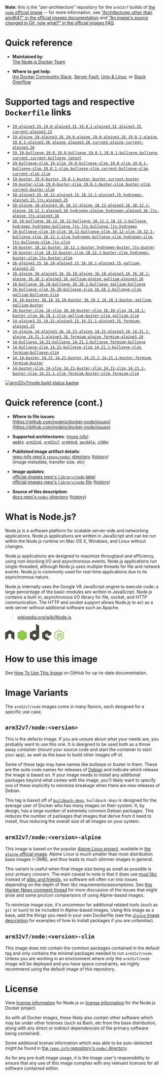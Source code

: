 <!--

********************************************************************************

WARNING:

    DO NOT EDIT "node/README.md"

    IT IS AUTO-GENERATED

    (from the other files in "node/" combined with a set of templates)

********************************************************************************

-->

**Note:** this is the "per-architecture" repository for the `arm32v7` builds of [the `node` official image](https://hub.docker.com/_/node) -- for more information, see ["Architectures other than amd64?" in the official images documentation](https://github.com/docker-library/official-images#architectures-other-than-amd64) and ["An image's source changed in Git, now what?" in the official images FAQ](https://github.com/docker-library/faq#an-images-source-changed-in-git-now-what).

# Quick reference

-	**Maintained by**:  
	[The Node.js Docker Team](https://github.com/nodejs/docker-node)

-	**Where to get help**:  
	[the Docker Community Slack](https://dockr.ly/comm-slack), [Server Fault](https://serverfault.com/help/on-topic), [Unix & Linux](https://unix.stackexchange.com/help/on-topic), or [Stack Overflow](https://stackoverflow.com/help/on-topic)

# Supported tags and respective `Dockerfile` links

-	[`19-alpine3.15`, `19.0-alpine3.15`, `19.0.1-alpine3.15`, `alpine3.15`, `current-alpine3.15`](https://github.com/nodejs/docker-node/blob/7bc9983852d4a0a8910f3865b199d78157d1440b/19/alpine3.15/Dockerfile)
-	[`19-alpine`, `19-alpine3.16`, `19.0-alpine`, `19.0-alpine3.16`, `19.0.1-alpine`, `19.0.1-alpine3.16`, `alpine`, `alpine3.16`, `current-alpine`, `current-alpine3.16`](https://github.com/nodejs/docker-node/blob/7bc9983852d4a0a8910f3865b199d78157d1440b/19/alpine3.16/Dockerfile)
-	[`19`, `19-bullseye`, `19.0`, `19.0-bullseye`, `19.0.1`, `19.0.1-bullseye`, `bullseye`, `current`, `current-bullseye`, `latest`](https://github.com/nodejs/docker-node/blob/7bc9983852d4a0a8910f3865b199d78157d1440b/19/bullseye/Dockerfile)
-	[`19-bullseye-slim`, `19-slim`, `19.0-bullseye-slim`, `19.0-slim`, `19.0.1-bullseye-slim`, `19.0.1-slim`, `bullseye-slim`, `current-bullseye-slim`, `current-slim`, `slim`](https://github.com/nodejs/docker-node/blob/7bc9983852d4a0a8910f3865b199d78157d1440b/19/bullseye-slim/Dockerfile)
-	[`19-buster`, `19.0-buster`, `19.0.1-buster`, `buster`, `current-buster`](https://github.com/nodejs/docker-node/blob/7bc9983852d4a0a8910f3865b199d78157d1440b/19/buster/Dockerfile)
-	[`19-buster-slim`, `19.0-buster-slim`, `19.0.1-buster-slim`, `buster-slim`, `current-buster-slim`](https://github.com/nodejs/docker-node/blob/7bc9983852d4a0a8910f3865b199d78157d1440b/19/buster-slim/Dockerfile)
-	[`18-alpine3.15`, `18.12-alpine3.15`, `18.12.1-alpine3.15`, `hydrogen-alpine3.15`, `lts-alpine3.15`](https://github.com/nodejs/docker-node/blob/7bc9983852d4a0a8910f3865b199d78157d1440b/18/alpine3.15/Dockerfile)
-	[`18-alpine`, `18-alpine3.16`, `18.12-alpine`, `18.12-alpine3.16`, `18.12.1-alpine`, `18.12.1-alpine3.16`, `hydrogen-alpine`, `hydrogen-alpine3.16`, `lts-alpine`, `lts-alpine3.16`](https://github.com/nodejs/docker-node/blob/7bc9983852d4a0a8910f3865b199d78157d1440b/18/alpine3.16/Dockerfile)
-	[`18`, `18-bullseye`, `18.12`, `18.12-bullseye`, `18.12.1`, `18.12.1-bullseye`, `hydrogen`, `hydrogen-bullseye`, `lts`, `lts-bullseye`, `lts-hydrogen`](https://github.com/nodejs/docker-node/blob/7bc9983852d4a0a8910f3865b199d78157d1440b/18/bullseye/Dockerfile)
-	[`18-bullseye-slim`, `18-slim`, `18.12-bullseye-slim`, `18.12-slim`, `18.12.1-bullseye-slim`, `18.12.1-slim`, `hydrogen-bullseye-slim`, `hydrogen-slim`, `lts-bullseye-slim`, `lts-slim`](https://github.com/nodejs/docker-node/blob/7bc9983852d4a0a8910f3865b199d78157d1440b/18/bullseye-slim/Dockerfile)
-	[`18-buster`, `18.12-buster`, `18.12.1-buster`, `hydrogen-buster`, `lts-buster`](https://github.com/nodejs/docker-node/blob/7bc9983852d4a0a8910f3865b199d78157d1440b/18/buster/Dockerfile)
-	[`18-buster-slim`, `18.12-buster-slim`, `18.12.1-buster-slim`, `hydrogen-buster-slim`, `lts-buster-slim`](https://github.com/nodejs/docker-node/blob/7bc9983852d4a0a8910f3865b199d78157d1440b/18/buster-slim/Dockerfile)
-	[`16-alpine3.15`, `16.18-alpine3.15`, `16.18.1-alpine3.15`, `gallium-alpine3.15`](https://github.com/nodejs/docker-node/blob/7bc9983852d4a0a8910f3865b199d78157d1440b/16/alpine3.15/Dockerfile)
-	[`16-alpine`, `16-alpine3.16`, `16.18-alpine`, `16.18-alpine3.16`, `16.18.1-alpine`, `16.18.1-alpine3.16`, `gallium-alpine`, `gallium-alpine3.16`](https://github.com/nodejs/docker-node/blob/7bc9983852d4a0a8910f3865b199d78157d1440b/16/alpine3.16/Dockerfile)
-	[`16-bullseye`, `16.18-bullseye`, `16.18.1-bullseye`, `gallium-bullseye`](https://github.com/nodejs/docker-node/blob/7bc9983852d4a0a8910f3865b199d78157d1440b/16/bullseye/Dockerfile)
-	[`16-bullseye-slim`, `16.18-bullseye-slim`, `16.18.1-bullseye-slim`, `gallium-bullseye-slim`](https://github.com/nodejs/docker-node/blob/7bc9983852d4a0a8910f3865b199d78157d1440b/16/bullseye-slim/Dockerfile)
-	[`16`, `16-buster`, `16.18`, `16.18-buster`, `16.18.1`, `16.18.1-buster`, `gallium`, `gallium-buster`](https://github.com/nodejs/docker-node/blob/7bc9983852d4a0a8910f3865b199d78157d1440b/16/buster/Dockerfile)
-	[`16-buster-slim`, `16-slim`, `16.18-buster-slim`, `16.18-slim`, `16.18.1-buster-slim`, `16.18.1-slim`, `gallium-buster-slim`, `gallium-slim`](https://github.com/nodejs/docker-node/blob/7bc9983852d4a0a8910f3865b199d78157d1440b/16/buster-slim/Dockerfile)
-	[`14-alpine3.15`, `14.21-alpine3.15`, `14.21.1-alpine3.15`, `fermium-alpine3.15`](https://github.com/nodejs/docker-node/blob/7bc9983852d4a0a8910f3865b199d78157d1440b/14/alpine3.15/Dockerfile)
-	[`14-alpine`, `14-alpine3.16`, `14.21-alpine`, `14.21-alpine3.16`, `14.21.1-alpine`, `14.21.1-alpine3.16`, `fermium-alpine`, `fermium-alpine3.16`](https://github.com/nodejs/docker-node/blob/7bc9983852d4a0a8910f3865b199d78157d1440b/14/alpine3.16/Dockerfile)
-	[`14-bullseye`, `14.21-bullseye`, `14.21.1-bullseye`, `fermium-bullseye`](https://github.com/nodejs/docker-node/blob/7bc9983852d4a0a8910f3865b199d78157d1440b/14/bullseye/Dockerfile)
-	[`14-bullseye-slim`, `14.21-bullseye-slim`, `14.21.1-bullseye-slim`, `fermium-bullseye-slim`](https://github.com/nodejs/docker-node/blob/7bc9983852d4a0a8910f3865b199d78157d1440b/14/bullseye-slim/Dockerfile)
-	[`14`, `14-buster`, `14.21`, `14.21-buster`, `14.21.1`, `14.21.1-buster`, `fermium`, `fermium-buster`](https://github.com/nodejs/docker-node/blob/7bc9983852d4a0a8910f3865b199d78157d1440b/14/buster/Dockerfile)
-	[`14-buster-slim`, `14-slim`, `14.21-buster-slim`, `14.21-slim`, `14.21.1-buster-slim`, `14.21.1-slim`, `fermium-buster-slim`, `fermium-slim`](https://github.com/nodejs/docker-node/blob/7bc9983852d4a0a8910f3865b199d78157d1440b/14/buster-slim/Dockerfile)

[![arm32v7/node build status badge](https://img.shields.io/jenkins/s/https/doi-janky.infosiftr.net/job/multiarch/job/arm32v7/job/node.svg?label=arm32v7/node%20%20build%20job)](https://doi-janky.infosiftr.net/job/multiarch/job/arm32v7/job/node/)

# Quick reference (cont.)

-	**Where to file issues**:  
	[https://github.com/nodejs/docker-node/issues](https://github.com/nodejs/docker-node/issues)

-	**Supported architectures**: ([more info](https://github.com/docker-library/official-images#architectures-other-than-amd64))  
	[`amd64`](https://hub.docker.com/r/amd64/node/), [`arm32v6`](https://hub.docker.com/r/arm32v6/node/), [`arm32v7`](https://hub.docker.com/r/arm32v7/node/), [`arm64v8`](https://hub.docker.com/r/arm64v8/node/), [`ppc64le`](https://hub.docker.com/r/ppc64le/node/), [`s390x`](https://hub.docker.com/r/s390x/node/)

-	**Published image artifact details**:  
	[repo-info repo's `repos/node/` directory](https://github.com/docker-library/repo-info/blob/master/repos/node) ([history](https://github.com/docker-library/repo-info/commits/master/repos/node))  
	(image metadata, transfer size, etc)

-	**Image updates**:  
	[official-images repo's `library/node` label](https://github.com/docker-library/official-images/issues?q=label%3Alibrary%2Fnode)  
	[official-images repo's `library/node` file](https://github.com/docker-library/official-images/blob/master/library/node) ([history](https://github.com/docker-library/official-images/commits/master/library/node))

-	**Source of this description**:  
	[docs repo's `node/` directory](https://github.com/docker-library/docs/tree/master/node) ([history](https://github.com/docker-library/docs/commits/master/node))

# What is Node.js?

Node.js is a software platform for scalable server-side and networking applications. Node.js applications are written in JavaScript and can be run within the Node.js runtime on Mac OS X, Windows, and Linux without changes.

Node.js applications are designed to maximize throughput and efficiency, using non-blocking I/O and asynchronous events. Node.js applications run single-threaded, although Node.js uses multiple threads for file and network events. Node.js is commonly used for real-time applications due to its asynchronous nature.

Node.js internally uses the Google V8 JavaScript engine to execute code; a large percentage of the basic modules are written in JavaScript. Node.js contains a built-in, asynchronous I/O library for file, socket, and HTTP communication. The HTTP and socket support allows Node.js to act as a web server without additional software such as Apache.

> [wikipedia.org/wiki/Node.js](https://en.wikipedia.org/wiki/Node.js)

![logo](https://raw.githubusercontent.com/docker-library/docs/01c12653951b2fe592c1f93a13b4e289ada0e3a1/node/logo.png)

# How to use this image

See [How To Use This Image](https://github.com/nodejs/docker-node/blob/master/README.md#how-to-use-this-image) on GitHub for up-to-date documentation.

# Image Variants

The `arm32v7/node` images come in many flavors, each designed for a specific use case.

## `arm32v7/node:<version>`

This is the defacto image. If you are unsure about what your needs are, you probably want to use this one. It is designed to be used both as a throw away container (mount your source code and start the container to start your app), as well as the base to build other images off of.

Some of these tags may have names like bullseye or buster in them. These are the suite code names for releases of [Debian](https://wiki.debian.org/DebianReleases) and indicate which release the image is based on. If your image needs to install any additional packages beyond what comes with the image, you'll likely want to specify one of these explicitly to minimize breakage when there are new releases of Debian.

This tag is based off of [`buildpack-deps`](https://hub.docker.com/_/buildpack-deps/). `buildpack-deps` is designed for the average user of Docker who has many images on their system. It, by design, has a large number of extremely common Debian packages. This reduces the number of packages that images that derive from it need to install, thus reducing the overall size of all images on your system.

## `arm32v7/node:<version>-alpine`

This image is based on the popular [Alpine Linux project](https://alpinelinux.org), available in [the `alpine` official image](https://hub.docker.com/_/alpine). Alpine Linux is much smaller than most distribution base images (~5MB), and thus leads to much slimmer images in general.

This variant is useful when final image size being as small as possible is your primary concern. The main caveat to note is that it does use [musl libc](https://musl.libc.org) instead of [glibc and friends](https://www.etalabs.net/compare_libcs.html), so software will often run into issues depending on the depth of their libc requirements/assumptions. See [this Hacker News comment thread](https://news.ycombinator.com/item?id=10782897) for more discussion of the issues that might arise and some pro/con comparisons of using Alpine-based images.

To minimize image size, it's uncommon for additional related tools (such as `git` or `bash`) to be included in Alpine-based images. Using this image as a base, add the things you need in your own Dockerfile (see the [`alpine` image description](https://hub.docker.com/_/alpine/) for examples of how to install packages if you are unfamiliar).

## `arm32v7/node:<version>-slim`

This image does not contain the common packages contained in the default tag and only contains the minimal packages needed to run `arm32v7/node`. Unless you are working in an environment where *only* the `arm32v7/node` image will be deployed and you have space constraints, we highly recommend using the default image of this repository.

# License

View [license information](https://github.com/nodejs/node/blob/master/LICENSE) for Node.js or [license information](https://github.com/nodejs/docker-node/blob/master/LICENSE) for the Node.js Docker project.

As with all Docker images, these likely also contain other software which may be under other licenses (such as Bash, etc from the base distribution, along with any direct or indirect dependencies of the primary software being contained).

Some additional license information which was able to be auto-detected might be found in [the `repo-info` repository's `node/` directory](https://github.com/docker-library/repo-info/tree/master/repos/node).

As for any pre-built image usage, it is the image user's responsibility to ensure that any use of this image complies with any relevant licenses for all software contained within.
